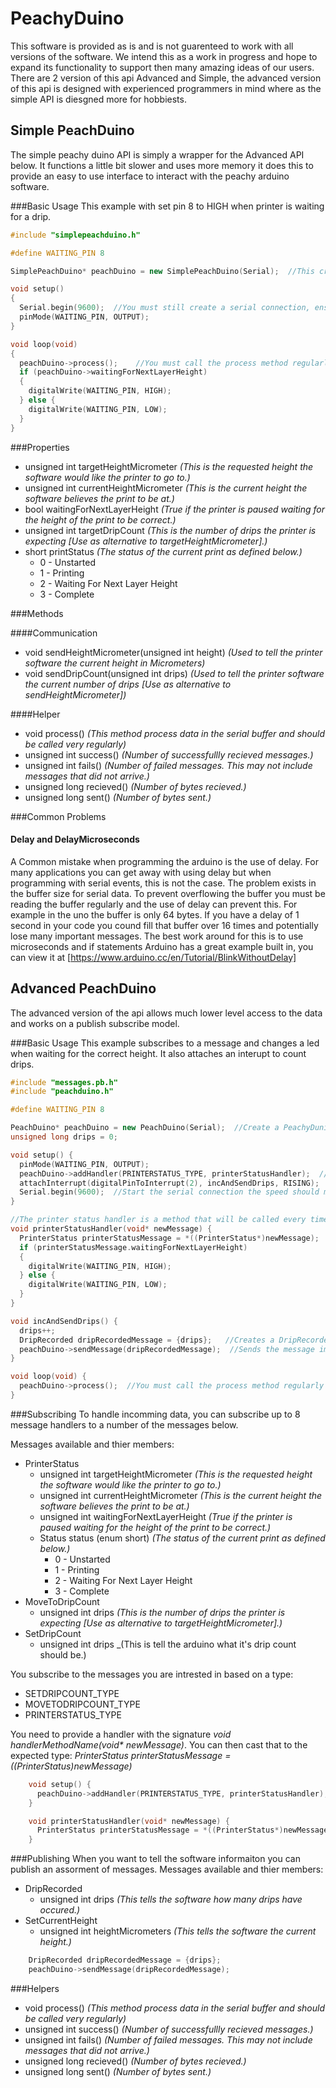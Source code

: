 # PeachyDuino
This software is provided as is and is not guarenteed to work with all versions of the software. We intend this as a work in progress and hope to expand its functionality to support then many amazing ideas of our users. There are 2 version of this api Advanced and Simple, the advanced version of this api is designed with experienced programmers in mind where as the simple API is diesgned more for hobbiests.

## Simple PeachDuino
The simple peachy duino API is simply a wrapper for the Advanced API below. It functions a little bit slower and uses more memory it does this to provide an easy to use interface to interact with the peachy arduino software.

###Basic Usage
This example with set pin 8 to HIGH when printer is waiting for a drip.

```c++
#include "simplepeachduino.h"

#define WAITING_PIN 8

SimplePeachDuino* peachDuino = new SimplePeachDuino(Serial);  //This creates the API you use to interact with the printer

void setup() 
{
  Serial.begin(9600);  //You must still create a serial connection, ensure the speed matches 
  pinMode(WAITING_PIN, OUTPUT);
}

void loop(void)
{
  peachDuino->process();    //You must call the process method regularly to ensure that all messages are processed.
  if (peachDuino->waitingForNextLayerHeight)
  {
    digitalWrite(WAITING_PIN, HIGH);
  } else {
    digitalWrite(WAITING_PIN, LOW);
  }
}
```

###Properties
* unsigned int targetHeightMicrometer    _(This is the requested height the software would like the printer to go to.)_
* unsigned int currentHeightMicrometer   _(This is the current height the software believes the print to be at.)_
* bool waitingForNextLayerHeight         _(True if the printer is paused waiting for the height of the print to be correct.)_
* unsigned int targetDripCount           _(This is the number of drips the printer is expecting [Use as alternative to targetHeightMicrometer].)_
* short printStatus                      _(The status of the current print as defined below.)_
  * 0 - Unstarted
  * 1 - Printing
  * 2 - Waiting For Next Layer Height
  * 3 - Complete

###Methods

####Communication
* void sendHeightMicrometer(unsigned int height) _(Used to tell the printer software the current height in Micrometers)_
* void sendDripCount(unsigned int drips) _(Used to tell the printer software the current number of drips [Use as alternative to sendHeightMicrometer])_

####Helper
* void process() _(This method process data in the serial buffer and should be called very regularly)_
* unsigned int success() _(Number of successfullly recieved messages.)_
* unsigned int fails() _(Number of failed messages. This may not include messages that did not arrive.)_
* unsigned long recieved() _(Number of bytes recieved.)_
* unsigned long sent() _(Number of bytes sent.)_


###Common Problems

#### Delay and DelayMicroseconds
A Common mistake when programming the arduino is the use of delay. For many applications you can get away with using delay but when programming with serial events, this is not the case. The problem exists in the buffer size for serial data. To prevent overflowing the buffer you must be reading the buffer regularly and the use of delay can prevent this.
For example in the uno the buffer is only 64 bytes. If you have a delay of 1 second in your code you cound fill that buffer over 16 times and potentially lose many important messages.
The best work around for this is to use microseconds and if statements Arduino has a great example built in, you can view it at [https://www.arduino.cc/en/Tutorial/BlinkWithoutDelay]


## Advanced PeachDuino
The advanced version of the api allows much lower level access to the data and works on a publish subscribe model.

###Basic Usage
This example subscribes to a message and changes a led when waiting for the correct height. It also attaches an interupt to count drips.
```c++
#include "messages.pb.h"
#include "peachduino.h"

#define WAITING_PIN 8

PeachDuino* peachDuino = new PeachDuino(Serial);  //Create a PeachyDunio API
unsigned long drips = 0;

void setup() {
  pinMode(WAITING_PIN, OUTPUT);
  peachDuino->addHandler(PRINTERSTATUS_TYPE, printerStatusHandler);  //Subscribe to the PrinterStatus message with the function printerStatusHandler
  attachInterrupt(digitalPinToInterrupt(2), incAndSendDrips, RISING);  //Interupt to catch drips)
  Serial.begin(9600);  //Start the serial connection the speed should match that set in the software
}

//The printer status handler is a method that will be called every time a PRINTERSTATUS message is recieved
void printerStatusHandler(void* newMessage) {
  PrinterStatus printerStatusMessage = *((PrinterStatus*)newMessage);   //casts the newMessage to the correct type
  if (printerStatusMessage.waitingForNextLayerHeight)
  {
    digitalWrite(WAITING_PIN, HIGH);
  } else {
    digitalWrite(WAITING_PIN, LOW);
  }
}

void incAndSendDrips() {
  drips++;
  DripRecorded dripRecordedMessage = {drips};   //Creates a DripRecorded message
  peachDuino->sendMessage(dripRecordedMessage);  //Sends the message immediatly
}

void loop(void) {
  peachDuino->process();  //You must call the process method regularly to ensure that all messages are processed.
}

```

###Subscribing
To handle incomming data, you can subscribe up to 8 message handlers to a number of the messages below.

Messages available and thier members:
* PrinterStatus
  * unsigned int targetHeightMicrometer       _(This is the requested height the software would like the printer to go to.)_
  * unsigned int currentHeightMicrometer      _(This is the current height the software believes the print to be at.)_
  * unsigned int waitingForNextLayerHeight    _(True if the printer is paused waiting for the height of the print to be correct.)_
  * Status status (enum short)                _(The status of the current print as defined below.)_
    * 0 - Unstarted
    * 1 - Printing
    * 2 - Waiting For Next Layer Height
    * 3 - Complete
* MoveToDripCount
  * unsigned int drips                        _(This is the number of drips the printer is expecting [Use as alternative to targetHeightMicrometer].)_
* SetDripCount
  * unsigned int drips                        _(This is tell the arduino what it's drip count should be.)

You subscribe to the messages you are intrested in based on a type:
* SETDRIPCOUNT_TYPE
* MOVETODRIPCOUNT_TYPE
* PRINTERSTATUS_TYPE

You need to provide a handler with the signature _void handlerMethodName(void* newMessage)_. You can then cast that to the expected type: _PrinterStatus printerStatusMessage = *((PrinterStatus*)newMessage)_

```c++
    void setup() {
      peachDuino->addHandler(PRINTERSTATUS_TYPE, printerStatusHandler);
    }

    void printerStatusHandler(void* newMessage) {
      PrinterStatus printerStatusMessage = *((PrinterStatus*)newMessage);
    }
```
###Publishing
When you want to tell the software informaiton you can publish an assorment of messages.
Messages available and thier members:
* DripRecorded
  * unsigned int drips  _(This tells the software how many drips have occured.)_
* SetCurrentHeight
  * unsigned int heightMicrometers _(This tells the software the current height.)_

```c++
    DripRecorded dripRecordedMessage = {drips};
    peachDuino->sendMessage(dripRecordedMessage);
```

###Helpers
* void process() _(This method process data in the serial buffer and should be called very regularly)_
* unsigned int success() _(Number of successfullly recieved messages.)_
* unsigned int fails() _(Number of failed messages. This may not include messages that did not arrive.)_
* unsigned long recieved() _(Number of bytes recieved.)_
* unsigned long sent() _(Number of bytes sent.)_